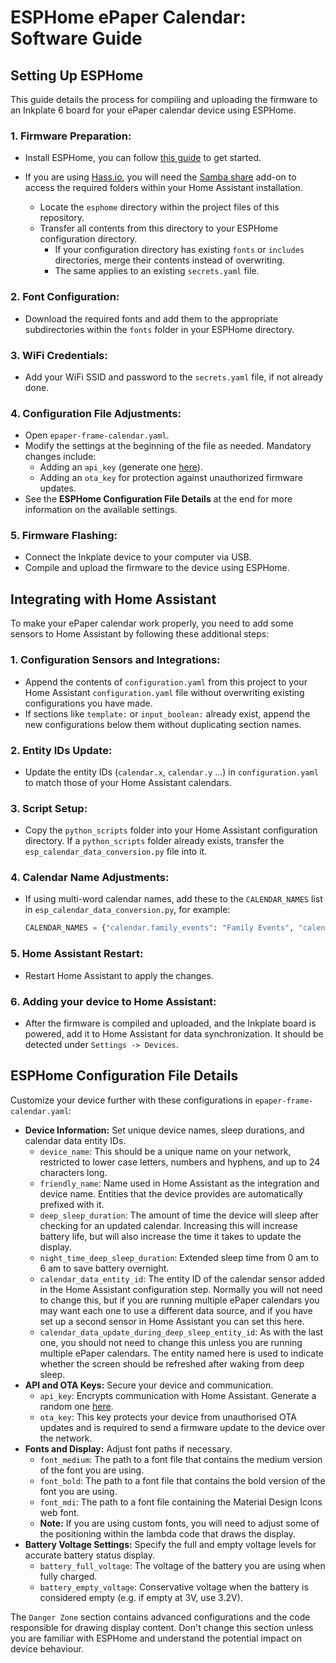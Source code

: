 # ESPHome ePaper Calendar: Software Guide

## Setting Up ESPHome

This guide details the process for compiling and uploading the firmware to an Inkplate 6 board for your ePaper calendar device using ESPHome.

### 1. Firmware Preparation:

- Install ESPHome, you can follow [this guide](https://esphome.io/guides/getting_started_hassio#installing-esphome-dashboard) to get started.
- If you are using [Hass.io](https://www.home-assistant.io/blog/2017/07/25/introducing-hassio/), you will need the [Samba share](https://github.com/home-assistant/addons/blob/master/samba/DOCS.md) add-on to access the required folders within your Home Assistant installation.

   - Locate the `esphome` directory within the project files of this repository.
   - Transfer all contents from this directory to your ESPHome configuration directory.
     - If your configuration directory has existing `fonts` or `includes` directories, merge their contents instead of overwriting.
     - The same applies to an existing `secrets.yaml` file.

### 2. Font Configuration:
   - Download the required fonts and add them to the appropriate subdirectories within the `fonts` folder in your ESPHome directory.

### 3. WiFi Credentials:
   - Add your WiFi SSID and password to the `secrets.yaml` file, if not already done.

### 4. Configuration File Adjustments:
   - Open `epaper-frame-calendar.yaml`.
   - Modify the settings at the beginning of the file as needed. Mandatory changes include:
     - Adding an `api_key` (generate one [here](https://esphome.io/components/api.html)).
     - Adding an `ota_key` for protection against unauthorized firmware updates.
   - See the **ESPHome Configuration File Details** at the end for more information on the available settings.

### 5. Firmware Flashing:
   - Connect the Inkplate device to your computer via USB.
   - Compile and upload the firmware to the device using ESPHome.

## Integrating with Home Assistant

To make your ePaper calendar work properly, you need to add some sensors to Home Assistant by following these additional steps:

### 1. Configuration Sensors and Integrations:
   - Append the contents of `configuration.yaml` from this project to your Home Assistant `configuration.yaml` file without overwriting existing configurations you have made.
   - If sections like `template:` or `input_boolean:` already exist, append the new configurations below them without duplicating section names.

### 2. Entity IDs Update:
   - Update the entity IDs  (`calendar.x`, `calendar.y` ...) in `configuration.yaml` to match those of your Home Assistant calendars.

### 3. Script Setup:
   - Copy the `python_scripts` folder into your Home Assistant configuration directory. If a `python_scripts` folder already exists, transfer the `esp_calendar_data_conversion.py` file into it.

### 4. Calendar Name Adjustments:
   - If using multi-word calendar names, add these to the `CALENDAR_NAMES` list in `esp_calendar_data_conversion.py`, for example:
     ```python
     CALENDAR_NAMES = {"calendar.family_events": "Family Events", "calendar.work_events": "Work Events"}
     ```

### 5. Home Assistant Restart:
   - Restart Home Assistant to apply the changes.

### 6. Adding your device to Home Assistant:
   - After the firmware is compiled and uploaded, and the Inkplate board is powered, add it to Home Assistant for data synchronization. It should be detected under `Settings -> Devices`.

## ESPHome Configuration File Details

Customize your device further with these configurations in `epaper-frame-calendar.yaml`:

- **Device Information:** Set unique device names, sleep durations, and calendar data entity IDs.
  - `device_name`: This should be a unique name on your network, restricted to lower case letters, numbers and hyphens, and up to 24 characters long.
  - `friendly_name`: Name used in Home Assistant as the integration and device name. Entities that the device provides are automatically prefixed with it.
  - `deep_sleep_duration`: The amount of time the device will sleep after checking for an updated calendar. Increasing this will increase battery life, but will also increase the time it takes to update the display.
  - `night_time_deep_sleep_duration`: Extended sleep time from 0 am to 6 am to save battery overnight.
  - `calendar_data_entity_id`: The entity ID of the calendar sensor added in the Home Assistant configuration step. Normally you will not need to change this, but if you are running multiple ePaper calendars you may want each one to use a different data source, and if you have set up a second sensor in Home Assistant you can set this here.
  - `calendar_data_update_during_deep_sleep_entity_id`: As with the last one, you should not need to change this unless you are running multiple ePaper calendars. The entity named here is used to indicate whether the screen should be refreshed after waking from deep sleep.
- **API and OTA Keys:** Secure your device and communication.
  - `api_key`: Encrypts communication with Home Assistant. Generate a random one [here](https://esphome.io/components/api.html).
  - `ota_key`: This key protects your device from unauthorised OTA updates and is required to send a firmware update to the device over the network.
- **Fonts and Display:** Adjust font paths if necessary.
   - `font_medium`: The path to a font file that contains the medium version of the font you are using.
  - `font_bold`: The path to a font file that contains the bold version of the font you are using.
  - `font_mdi`: The path to a font file containing the Material Design Icons web font.
  - **Note:** If you are using custom fonts, you will need to adjust some of the positioning within the lambda code that draws the display.
- **Battery Voltage Settings:** Specify the full and empty voltage levels for accurate battery status display.
  - `battery_full_voltage`: The voltage of the battery you are using when fully charged.
  - `battery_empty_voltage`: Conservative voltage when the battery is considered empty (e.g. if empty at 3V, use 3.2V).

The `Danger Zone` section contains advanced configurations and the code responsible for drawing display content. Don't change this section unless you are familiar with ESPHome and understand the potential impact on device behaviour.
